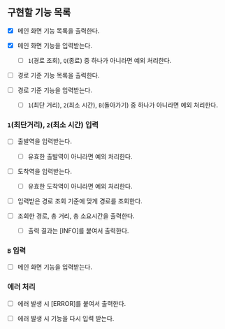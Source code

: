 ## 구현할 기능 목록

- [x] 메인 화면 기능 목록을 출력한다.

- [x] 메인 화면 기능을 입력받는다.

  - [ ] `1`(경로 조회), `Q`(종료) 중 하나가 아니라면 예외 처리한다.

- [ ] 경로 기준 기능 목록을 출력한다.

- [ ] 경로 기준 기능을 입력받는다.

  - [ ] `1`(최단 거리), `2`(최소 시간), `B`(돌아가기) 중 하나가 아니라면 예외 처리한다.

### `1`(최단거리), `2`(최소 시간) 입력

- [ ] 출발역을 입력받는다.

  - [ ] 유효한 출발역이 아니라면 예외 처리한다.

- [ ] 도착역을 입력받는다.

  - [ ] 유효한 도착역이 아니라면 예외 처리한다.

- [ ] 입력받은 경로 조회 기준에 맞게 경로를 조회한다.

- [ ] 조회한 경로, 총 거리, 총 소요시간을 출력한다.

  - [ ] 출력 결과는 [INFO]를 붙여서 출력한다.

### `B` 입력

- [ ] 메인 화면 기능을 입력받는다.

### 에러 처리

- [ ] 에러 발생 시 [ERROR]를 붙여서 출력한다.

- [ ] 에러 발생 시 기능을 다시 입력 받는다.
